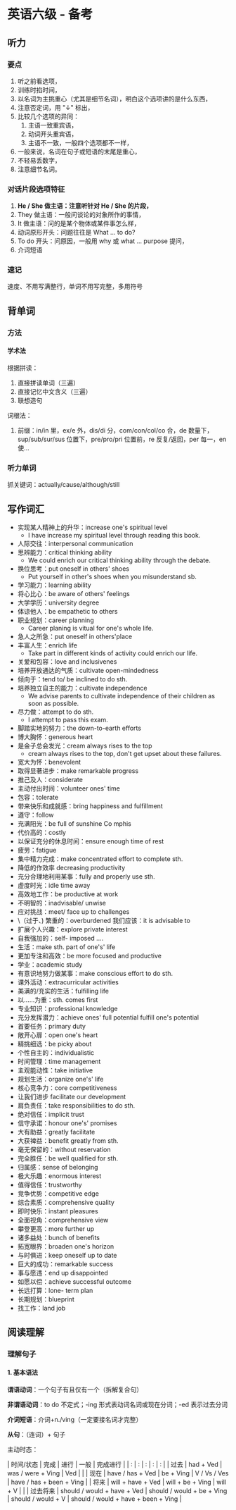 # 英语六级 - 备考

## 听力

### 要点

1. 听之前看选项，
2. 训练时掐时间，
3. 以名词为主挑重心（尤其是细节名词），明白这个选项讲的是什么东西，
4. 注意否定词，用 "↓" 标出，
5. 比较几个选项的异同：
   1. 主语一致重宾语，
   2. 动词开头重宾语，
   3. 主语不一致，一般四个选项都不一样，
6. 一般来说，名词在句子或短语的末尾是重心，
7. 不轻易丢数字，
8. 注意细节名词。

### 对话片段选项特征

1. **He / She 做主语：注意听针对 He / She 的片段，**
2. They 做主语：一般问谈论的对象所作的事情，
3. It 做主语：问的是某个物体或某件事怎么样，
4. 动词原形开头：问题往往是 What … to do?
5. To do 开头：问原因，一般用 why 或 what … purpose 提问，
6. 介词短语

### 速记

速度、不用写满整行，单词不用写完整，多用符号

## 背单词

### 方法

#### 学术法

根据拼读：

1. 直接拼读单词（三遍）
2. 直接记忆中文含义（三遍）
3. 联想造句

词根法：

1. 前缀：in/in 里，ex/e 外，dis/di 分，com/con/col/co 合，de 数量下，sup/sub/sur/sus 位置下，pre/pro/pri 位置前，re 反复/返回，per 每一，en 使…

### 听力单词

抓关键词：actually/cause/although/still

## 写作词汇

* 实现某人精神上的升华：increase one's spiritual level
  * I have increase my spiritual level through reading this book.
* 人际交往：interpersonal communication
* 思辨能力：critical thinking ability 
  * We could enrich our critical thinking ability through the debate.
* 换位思考：put oneself in others' shoes
  * Put yourself in other's shoes when you misunderstand sb.
* 学习能力：learning ability 
* 将心比心：be aware of others' feelings
* 大学学历：university degree 
* 体谅他人：be empathetic to others
* 职业规划：career planning 
  * Career planing is vitual for one's whole life.
* 急人之所急：put oneself in others'place
* 丰富人生：enrich life 
  * Take part in different kinds of activity could enrich our life.
* 关爱和包容：love and inclusivenes
* 培养开放通达的气质：cultivate open-mindedness
* 倾向于：tend to/ be inclined to do sth.
* 培养独立自主的能力：cultivate independence
  * We advise parents to cultivate independence of their children as soon as possible.
* 尽力做：attempt to do sth. 
  * I attempt to pass this exam.
* 脚踏实地的努力：the down-to-earth efforts 
* 博大胸怀：generous heart 
* 是金子总会发光：cream always rises to the top 
  * cream always rises to the top, don't get upset about these failures.
* 宽大为怀：benevolent 
* 取得显著进步：make remarkable progress 
* 推己及人：considerate 
* 主动付出时间：volunteer ones' time 
* 包容：tolerate
* 带来快乐和成就感：bring happiness and fulfillment 
* 遵守：follow 
* 充满阳光：be full of sunshine Co mphis 
* 代价高的：costly 
* 以保证充分的休息时间：ensure enough time of rest 
* 疲劳：fatigue 
* 集中精力完成：make concentrated effort to complete sth.
* 降低的作效率 decreasing productivity
* 充分合理地利用某事：fully and properly use sth. 
* 虚度时光：idle time away 
* 高效地工作：be productive at work 
* 不明智的：inadvisable/ unwise 
* 应对挑战：meet/ face up to challenges 
* \（过于、) 繁重的：overburdened 我们应该：it is advisable to 
* 扩展个人兴趣：explore private interest
* 自我强加的：self- imposed ….
* 生活：make sth. part of one's' life
* 更加专注和高效：be more focused and productive 
* 学业：academic study 
* 有意识地努力做某事：make conscious effort to do sth.
* 课外活动：extracurricular activities
* 美满的/充实的生活：fulfilling life 
* 以……为重：sth. comes first
* 专业知识：professional knowledge
* 充分发挥潜力：achieve ones' full potential fulfill one's potential
* 首要任务：primary duty
* 敞开心扉：open one's heart
* 精挑细选：be picky about
* 个性自主的：individualistic
* 时间管理：time management
* 主观能动性：take initiative
* 规划生活：organize one's' life
* 核心竞争力：core competitiveness
* 让我们进步 facilitate our development
* 肩负责任：take responsibilities to do sth.
* 绝对信任：implicit trust
* 信守承诺：honour one's' promises
* 大有助益：greatly facilitate
* 大获裨益：benefit greatly from sth.
* 毫无保留的：without reservation
* 完全胜任：be well qualified for sth.
* 归属感：sense of belonging
* 极大乐趣：enormous interest
* 值得信任：trustworthy
* 竞争优势：competitive edge
* 综合素质：comprehensive quality
* 即时快乐：instant pleasures
* 全面视角：comprehensive view
* 攀登更高：more further up
* 诸多益处：bunch of benefits
* 拓宽眼界：broaden one's horizon
* 与时俱进：keep oneself up to date
* 巨大的成功：remarkable success
* 事与愿违：end up disappointed
* 如愿以偿：achieve successful outcome
* 长远打算：lone- term plan
* 长期规划：blueprint
* 找工作：land job

## 阅读理解

### 理解句子

#### 1. 基本语法

**谓语动词**：一个句子有且仅有一个（拆解复合句）

**非谓语动词**：to do 不定式；-ing 形式表动词名词或现在分词；-ed 表示过去分词

**介词短语**：介词+n./ving（一定要接名词才完整）

**从句**：（连词）+ 句子

主动时态：

| 时间/状态 | 完成 | 进行 | 一般 | 完成进行 |
| : | : | : | : | : |
| 过去 | had + Ved | was / were + Ving | Ved |  |
| 现在 | have / has + Ved | be + Ving | V / Vs / Ves | have / has + been + Ving |
| 将来 | will + have + Ved | will + be + Ving | will + V |  |
| 过去将来 | should / would + have + Ved | should / would + be + Ving | should / would + V | should / would + have + been + Ving |
